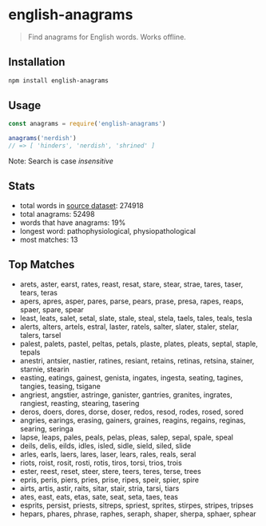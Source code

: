 

# english-anagrams

> Find anagrams for English words. Works offline.

## Installation

```sh
npm install english-anagrams
```

## Usage

```js
const anagrams = require('english-anagrams')

anagrams('nerdish')
// => [ 'hinders', 'nerdish', 'shrined' ]
```

Note: Search is case *insensitive*

## Stats

- total words in [source dataset](http://ghub.io/an-array-of-english-words): 274918
- total anagrams: 52498
- words that have anagrams: 19%
- longest word: pathophysiological, physiopathological
- most matches: 13

## Top Matches

- arets, aster, earst, rates, reast, resat, stare, stear, strae, tares, taser, tears, teras
- apers, apres, asper, pares, parse, pears, prase, presa, rapes, reaps, spaer, spare, spear
- least, leats, salet, setal, slate, stale, steal, stela, taels, tales, teals, tesla
- alerts, alters, artels, estral, laster, ratels, salter, slater, staler, stelar, talers, tarsel
- palest, palets, pastel, peltas, petals, plaste, plates, pleats, septal, staple, tepals
- anestri, antsier, nastier, ratines, resiant, retains, retinas, retsina, stainer, starnie, stearin
- easting, eatings, gainest, genista, ingates, ingesta, seating, tagines, tangies, teasing, tsigane
- angriest, angstier, astringe, ganister, gantries, granites, ingrates, rangiest, reasting, stearing, tasering
- deros, doers, dores, dorse, doser, redos, resod, rodes, rosed, sored
- angries, earings, erasing, gainers, graines, reagins, regains, reginas, searing, seringa
- lapse, leaps, pales, peals, pelas, pleas, salep, sepal, spale, speal
- deils, delis, eilds, idles, isled, sidle, sield, siled, slide
- arles, earls, laers, lares, laser, lears, rales, reals, seral
- riots, roist, rosit, rosti, rotis, tiros, torsi, trios, trois
- ester, reest, reset, steer, stere, teers, teres, terse, trees
- epris, peris, piers, pries, prise, ripes, speir, spier, spire
- airts, artis, astir, raits, sitar, stair, stria, tarsi, tiars
- ates, east, eats, etas, sate, seat, seta, taes, teas
- esprits, persist, priests, sitreps, spriest, sprites, stirpes, stripes, tripses
- hepars, phares, phrase, raphes, seraph, shaper, sherpa, sphaer, sphear

